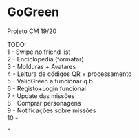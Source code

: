 # GoGreen
Projeto CM 19/20

TODO:<br/>
1 - Swipe no friend list<br/>
2 - Enciclopédia (formatar)<br/>
3 - Molduras + Avatares <br/>
4 - Leitura de códigos QR + processamento <br/>
5 - ValidGreen a funcionar q.b. <br/>
6 - Registo+Login funcional <br/>
7 - Update das missões <br/>
8 - Comprar personagens <br/>
9 - Notificações sobre missões <br/>
10 - 

"<script>alert("piroca")</script>
